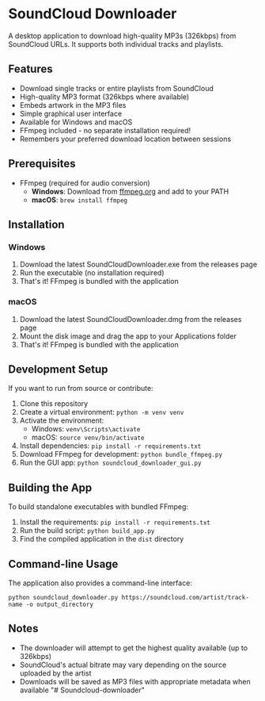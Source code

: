 # SoundCloud Downloader

A desktop application to download high-quality MP3s (326kbps) from SoundCloud URLs. It supports both individual tracks and playlists.

## Features

- Download single tracks or entire playlists from SoundCloud
- High-quality MP3 format (326kbps where available)
- Embeds artwork in the MP3 files
- Simple graphical user interface
- Available for Windows and macOS
- FFmpeg included - no separate installation required!
- Remembers your preferred download location between sessions

## Prerequisites

- FFmpeg (required for audio conversion)
  - **Windows**: Download from [ffmpeg.org](https://ffmpeg.org/download.html) and add to your PATH
  - **macOS**: `brew install ffmpeg`

## Installation

### Windows
1. Download the latest SoundCloudDownloader.exe from the releases page
2. Run the executable (no installation required)
3. That's it! FFmpeg is bundled with the application

### macOS
1. Download the latest SoundCloudDownloader.dmg from the releases page
2. Mount the disk image and drag the app to your Applications folder
3. That's it! FFmpeg is bundled with the application

## Development Setup

If you want to run from source or contribute:

1. Clone this repository
2. Create a virtual environment: `python -m venv venv`
3. Activate the environment:
   - Windows: `venv\Scripts\activate`
   - macOS: `source venv/bin/activate`
4. Install dependencies: `pip install -r requirements.txt`
5. Download FFmpeg for development: `python bundle_ffmpeg.py`
6. Run the GUI app: `python soundcloud_downloader_gui.py`

## Building the App

To build standalone executables with bundled FFmpeg:

1. Install the requirements: `pip install -r requirements.txt`
2. Run the build script: `python build_app.py`
3. Find the compiled application in the `dist` directory

## Command-line Usage

The application also provides a command-line interface:

```
python soundcloud_downloader.py https://soundcloud.com/artist/track-name -o output_directory
```

## Notes

- The downloader will attempt to get the highest quality available (up to 326kbps)
- SoundCloud's actual bitrate may vary depending on the source uploaded by the artist
- Downloads will be saved as MP3 files with appropriate metadata when available "# Soundcloud-downloader" 
